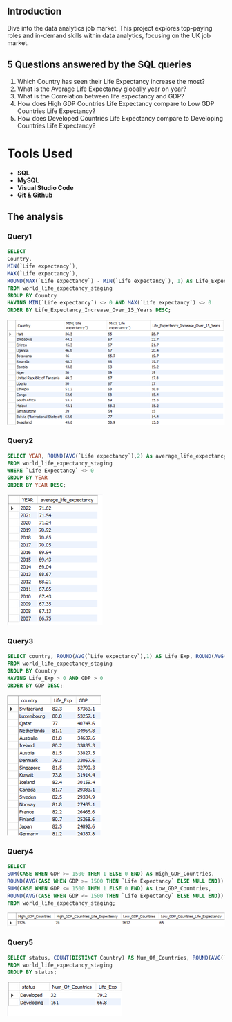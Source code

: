 ## Introduction

Dive into the data analytics job market. This project explores top-paying roles and in-demand skills within data analytics, focusing on the UK job market.

## 5 Questions answered by the SQL queries

1. Which Country has seen their Life Expectancy increase the most?
3. What is the Average Life Expectancy globally year on year?
3. What is the Correlation between life expectancy and GDP?
4. How does High GDP Countries Life Expectancy compare to Low GDP Countries Life Expectancy?
5. How does Developed Countries Life Expectancy compare to Developing Countries Life Expectancy?

# Tools Used

- **SQL**
- **MySQL**
- **Visual Studio Code**
- **Git & Github**
 
 ## The analysis
 
 ### Query1
 
 ```SQL
 SELECT 
Country, 
MIN(`Life expectancy`), 
MAX(`Life expectancy`),
ROUND(MAX(`Life expectancy`) - MIN(`Life expectancy`), 1) As Life_Expectancy_Increase_Over_15_Years
FROM world_life_expectancy_staging
GROUP BY Country
HAVING MIN(`Life expectancy`) <> 0 AND MAX(`Life expectancy`) <> 0
ORDER BY Life_Expectancy_Increase_Over_15_Years DESC;
 ```
 
 ![Analysis](<sql_results/q1.png>)
 
 ### Query2
 
 ```SQL
SELECT YEAR, ROUND(AVG(`Life expectancy`),2) As average_life_expectancy 
FROM world_life_expectancy_staging
WHERE `Life Expectancy` <> 0
GROUP BY YEAR
ORDER BY YEAR DESC;
 ```
 ![Analysis](<sql_results/q2.png>)
 
 ### Query3
 
 ```SQL
 SELECT country, ROUND(AVG(`Life expectancy`),1) AS Life_Exp, ROUND(AVG(GDP),1) AS GDP
FROM world_life_expectancy_staging 
GROUP BY Country
HAVING Life_Exp > 0 AND GDP > 0
ORDER BY GDP DESC;
 ```
  ![Analysis](<sql_results/q3.png>)
 
 ### Query4
 
 ```SQL
 SELECT 
SUM(CASE WHEN GDP >= 1500 THEN 1 ELSE 0 END) As High_GDP_Countries,
ROUND(AVG(CASE WHEN GDP >= 1500 THEN `Life Expectancy` ELSE NULL END)) As High_GDP_Countries_Life_Expectancy,
SUM(CASE WHEN GDP <= 1500 THEN 1 ELSE 0 END) As Low_GDP_Countries,
ROUND(AVG(CASE WHEN GDP <= 1500 THEN `Life Expectancy` ELSE NULL END)) As Low_GDP_Countries_Life_Expectancy
FROM world_life_expectancy_staging;
 ```
 ![Analysis](<sql_results/q4_updated.png>)
 
 ### Query5
 
 ```SQL
 SELECT status, COUNT(DISTINCT Country) AS Num_Of_Countries, ROUND(AVG(`Life expectancy`),1) AS Life_Exp
FROM world_life_expectancy_staging
GROUP BY status;
 ```
 ![Analysis](<sql_results/q5.png>)
 
